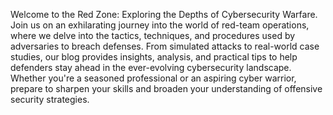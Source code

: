 Welcome to the Red Zone: Exploring the Depths of Cybersecurity Warfare. 
Join us on an exhilarating journey into the world of red-team operations, 
where we delve into the tactics, techniques, and procedures used by adversaries to breach defenses. 
From simulated attacks to real-world case studies, our blog provides insights, analysis, and practical 
tips to help defenders stay ahead in the ever-evolving cybersecurity landscape. Whether you're a seasoned 
professional or an aspiring cyber warrior, prepare to sharpen your skills and broaden your understanding 
of offensive security strategies.
